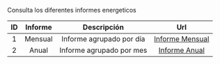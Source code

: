Consulta los diferentes informes energeticos

| ID | Informe |     Descripción           |               Url                |
|:--:|:-------:|:-------------------------:|:--------------------------------:|
| 1  | Mensual | Informe agrupado por día  | [Informe Mensual](http://localhost/Infome_Mensual/2025/1) |
| 2  | Anual   | Informe agrupado por mes  | [Informe Anual](http://localhost/Infome_Anual/2025) |